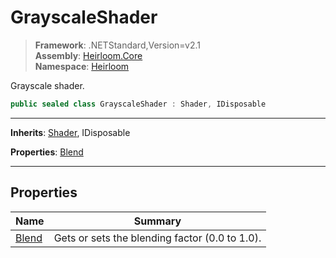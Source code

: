 # GrayscaleShader

> **Framework**: .NETStandard,Version=v2.1  
> **Assembly**: [Heirloom.Core][0]  
> **Namespace**: [Heirloom][0]  

Grayscale shader.

```cs
public sealed class GrayscaleShader : Shader, IDisposable
```

--------------------------------------------------------------------------------

**Inherits**: [Shader][1], IDisposable

**Properties**: [Blend][2]

--------------------------------------------------------------------------------

## Properties

| Name       | Summary                                        |
|------------|------------------------------------------------|
| [Blend][2] | Gets or sets the blending factor (0.0 to 1.0). |

[0]: ..\Heirloom.Core.md
[1]: Heirloom.Shader.md
[2]: Heirloom.GrayscaleShader.Blend.md
